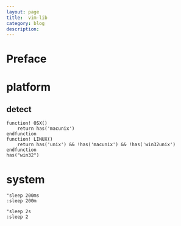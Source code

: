 ```yaml
---
layout: page
title:	vim-lib
category: blog
description: 
---
```

# Preface

# platform

## detect

	function! OSX()
		return has('macunix')
	endfunction
	function! LINUX()
		return has('unix') && !has('macunix') && !has('win32unix')
	endfunction
	has("win32")

# system

	"sleep 200ms
	:sleep 200m

	"sleep 2s
	:sleep 2

